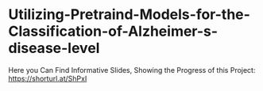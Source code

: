 # Utilizing-Pretraind-Models-for-the-Classification-of-Alzheimer-s-disease-level

Here you Can Find Informative Slides, Showing the Progress of this Project: https://shorturl.at/ShPxI
